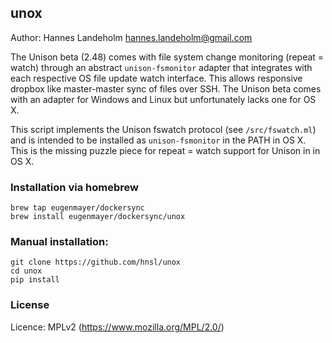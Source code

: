 ## unox

Author: Hannes Landeholm <hannes.landeholm@gmail.com>

The Unison beta (2.48) comes with file system change monitoring (repeat = watch)
through an abstract `unison-fsmonitor` adapter that integrates with each respective
OS file update watch interface. This allows responsive dropbox like master-master sync
of files over SSH. The Unison beta comes with an adapter for Windows and Linux but
unfortunately lacks one for OS X.

This script implements the Unison fswatch protocol (see `/src/fswatch.ml`)
and is intended to be installed as `unison-fsmonitor` in the PATH in OS X. This is the
missing puzzle piece for repeat = watch support for Unison in in OS X.

### Installation via homebrew

    brew tap eugenmayer/dockersync
    brew install eugenmayer/dockersync/unox

### Manual installation:
```
git clone https://github.com/hnsl/unox
cd unox
pip install
```

### License

Licence: MPLv2 (https://www.mozilla.org/MPL/2.0/)
